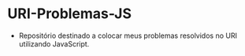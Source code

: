 # URI-Problemas-JS
- Repositório destinado a colocar meus problemas resolvidos no URI utilizando JavaScript.
